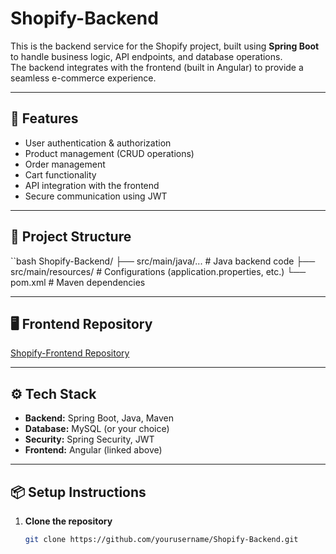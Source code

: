 # Shopify-Backend

This is the backend service for the Shopify project, built using **Spring Boot** to handle business logic, API endpoints, and database operations.  
The backend integrates with the frontend (built in Angular) to provide a seamless e-commerce experience.

---

## 🚀 Features
- User authentication & authorization
- Product management (CRUD operations)
- Order management
- Cart functionality
- API integration with the frontend
- Secure communication using JWT

---

## 📂 Project Structure
``bash
Shopify-Backend/
├── src/main/java/... # Java backend code
├── src/main/resources/ # Configurations (application.properties, etc.)
└── pom.xml # Maven dependencies



---

## 🖥️ Frontend Repository
[Shopify-Frontend Repository](https://github.com/rutujaaa13/Shopify-Frontend.git)

---

## ⚙️ Tech Stack
- **Backend:** Spring Boot, Java, Maven
- **Database:** MySQL (or your choice)
- **Security:** Spring Security, JWT
- **Frontend:** Angular (linked above)

---

## 📦 Setup Instructions

1. **Clone the repository**
   ```bash
   git clone https://github.com/yourusername/Shopify-Backend.git
